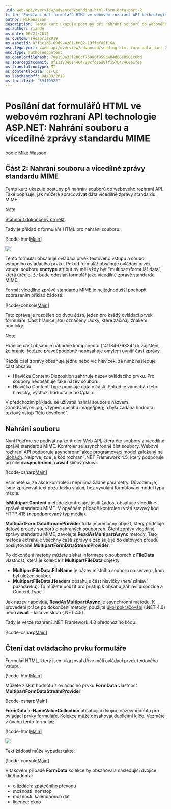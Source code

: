 ```yaml
---
uid: web-api/overview/advanced/sending-html-form-data-part-2
title: 'Posílání dat formulářů HTML ve webovém rozhraní API technologie ASP.NET: Nahrání souboru a vícedílné zprávy standardu MIME – ASP.NET 4.x'
author: MikeWasson
description: Tento kurz ukazuje postupy při nahrání souborů do webového rozhraní API. Také popisuje, jak můžete zpracovávat data vícedílné zprávy standardu MIME.
ms.author: riande
ms.date: 06/21/2012
ms.custom: seoapril2019
ms.assetid: a7f3c1b5-69d9-4261-b082-19ffafa5f16a
msc.legacyurl: /web-api/overview/advanced/sending-html-form-data-part-2
msc.type: authoredcontent
ms.openlocfilehash: 70e150a32f208cf75086f959d484d86e8501c6bd
ms.sourcegitcommit: 0f1119340e4464720cfd16d0ff15764746ea1fea
ms.translationtype: MT
ms.contentlocale: cs-CZ
ms.lasthandoff: 04/09/2019
ms.locfileid: "59419922"
---
```

# <a name="sending-html-form-data-in-aspnet-web-api-file-upload-and-multipart-mime"></a>Posílání dat formulářů HTML ve webovém rozhraní API technologie ASP.NET: Nahrání souboru a vícedílné zprávy standardu MIME

podle [Mike Wasson](https://github.com/MikeWasson)

## <a name="part-2-file-upload-and-multipart-mime"></a>Část 2: Nahrání souboru a vícedílné zprávy standardu MIME

Tento kurz ukazuje postupy při nahrání souborů do webového rozhraní API. Také popisuje, jak můžete zpracovávat data vícedílné zprávy standardu MIME.

> [!NOTE]
> [Stáhnout dokončený projekt](https://code.msdn.microsoft.com/ASPNET-Web-API-File-Upload-a8c0fb0d).


Tady je příklad z formuláře HTML pro nahrání souboru:

[!code-html[Main](sending-html-form-data-part-2/samples/sample1.html)]

![](sending-html-form-data-part-2/_static/image1.png)

Tento formulář obsahuje ovládací prvek textového vstupu a soubor vstupního ovládacího prvku. Pokud formulář obsahuje ovládací prvek vstupu souboru **enctype** atribut by měl vždy být &quot;multipart/formulář data&quot;, která určuje, že bude odeslán formulář jako vícedílné zprávě standardu MIME.

Formát vícedílné zprávě standardu MIME je nejjednodušší pochopit zobrazením příklad žádosti:

[!code-console[Main](sending-html-form-data-part-2/samples/sample2.cmd)]

Tato zpráva je rozdělen do dvou *částí*, jeden pro každý ovládací prvek formuláře. Část hranice jsou označeny řádky, které začínají znakem pomlčky.

> [!NOTE]
> Hranice část obsahuje náhodné komponentu (&quot;41184676334&quot;) k zajištění, že hranici řetězec pravděpodobně neobsahuje omylem uvnitř část zprávy.


Každá část zprávy obsahuje jednu nebo víc hlaviček, za nímž následuje část obsahu.

- Hlavička Content-Disposition zahrnuje název ovládacího prvku. Pro soubory neobsahuje také název souboru.
- Hlavička Content-Type popisuje data v části. Pokud je vynechán této hlavičky, výchozí hodnota je text/plain.

V předchozím příkladu se uživatel nahrál soubor s názvem GrandCanyon.jpg, s typem obsahu image/jpeg; a byla zadána hodnota textový vstup &quot;léto dovolené&quot;.

## <a name="file-upload"></a>Nahrání souboru

Nyní Pojďme se podívat na kontroler Web API, která čte soubory z vícedílné zprávě standardu MIME. Kontroler se asynchronně číst soubory. Webové rozhraní API podporuje asynchronní akce [programovací model založený na úlohách](https://msdn.microsoft.com/library/dd460693.aspx). Nejprve, zde je kód rozhraní .NET Framework 4.5, který podporuje při cílení **asynchronní** a **await** klíčová slova.

[!code-csharp[Main](sending-html-form-data-part-2/samples/sample3.cs)]

Všimněte si, že akce kontroleru nepřijímá žádné parametry. Důvodem je, jsme zpracovat text požadavku v akci, bez vyvolání formátovací modul typu média.

**IsMultipartContent** metoda zkontroluje, jestli žádost obsahuje vícedílné zprávě standardu MIME. V opačném případě kontroleru vrátí stavový kód HTTP 415 (nepodporovaný typ média).

**MultipartFormDataStreamProvider** třída je pomocný objekt, který přiděluje datové proudy souborů o nahraných souborech. Čtení zprávy vícedílné zprávy standardu MIME, zavolejte **ReadAsMultipartAsync** metody. Tato metoda extrahuje všechny části zprávy a zapisuje je do datových proudů poskytované **MultipartFormDataStreamProvider**.

Po dokončení metody můžete získat informace o souborech z **FileData** vlastnost, která je kolekce z **MultipartFileData** objekty.

- **MultipartFileData.FileName** je název místního souboru na serveru, kam byl uložen soubor.
- **MultipartFileData.Headers** obsahuje část hlavičky (*není* záhlaví požadavku). To můžete použít pro přístup k obsahu\_záhlaví dispozice a Content-Type.

Jak název napovídá, **ReadAsMultipartAsync** je asynchronní metodu. K provedení práce po dokončení metody, použijte [úkol pokračování](https://msdn.microsoft.com/library/ee372288.aspx) (.NET 4.0) nebo **await** – klíčové slovo (.NET 4.5).

Tady je verze rozhraní .NET Framework 4.0 předchozího kódu:

[!code-csharp[Main](sending-html-form-data-part-2/samples/sample4.cs)]

## <a name="reading-form-control-data"></a>Čtení dat ovládacího prvku formuláře

Formulář HTML, který jsem ukazoval dříve měli ovládací prvek textového vstupu.

[!code-html[Main](sending-html-form-data-part-2/samples/sample5.html)]

Můžete získat hodnotu z ovládacího prvku **FormData** vlastnost **MultipartFormDataStreamProvider**.

[!code-csharp[Main](sending-html-form-data-part-2/samples/sample6.cs?highlight=15)]

**FormData** je **NameValueCollection** obsahující dvojice název/hodnota pro ovládací prvky formuláře. Kolekce může obsahovat duplicitní klíče. Vezměte v úvahu tento formulář:

[!code-html[Main](sending-html-form-data-part-2/samples/sample7.html)]

![](sending-html-form-data-part-2/_static/image2.png)

Text žádosti může vypadat takto:

[!code-console[Main](sending-html-form-data-part-2/samples/sample8.cmd)]

V takovém případě **FormData** kolekce by obsahovala následující dvojice klíč/hodnota:

- o jízdách: zpátečního převodu
- možnosti: nonstop
- možnosti: kalendářních dat
- licence: okno
